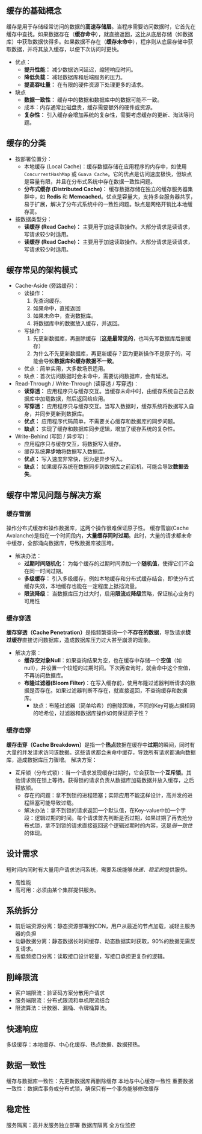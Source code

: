 ## 缓存的基础概念
缓存是用于存储经常访问的数据的**高速存储层**。当程序需要访问数据时，它首先在缓存中查找。如果数据存在（**缓存命中**），就直接返回，这比从底层存储（如数据库）中获取数据快得多。如果数据不存在（**缓存未命中**），程序则从底层存储中获取数据，并将其放入缓存，以便下次访问时更快。

- 优点：
	- **提升性能：** 减少数据访问延迟，缩短响应时间。
	- **降低负载：** 减轻数据库和后端服务的压力。
	- **提高吞吐量：** 在有限的硬件资源下处理更多的请求。
- 缺点
	- **数据一致性：** 缓存中的数据和数据库中的数据可能不一致。
	- 成本：内存通常比磁盘贵，缓存需要额外的硬件或资源。
	- **复杂性：** 引入缓存会增加系统的复杂性，需要考虑缓存的更新、淘汰等问题。

## 缓存的分类
- 按部署位置分：
	- 本地缓存 (Local Cache)：缓存数据存储在应用程序的内存中，如使用 `ConcurrentHashMap` 或 `Guava Cache`。它的优点是访问速度极快，但缺点是容量有限，并且在分布式系统中存在数据一致性问题。
	- **分布式缓存 (Distributed Cache)：** 缓存数据存储在独立的缓存服务器集群中，如 **Redis** 和 **Memcached**。优点是容量大，支持多台服务器共享，易于扩展，解决了分布式系统中的一致性问题。缺点是网络开销比本地缓存高。
- 按数据类型分：
	- **读缓存 (Read Cache)：** 主要用于加速读取操作。大部分请求是读请求，写请求较少时适用。
	- **读缓存 (Read Cache)：** 主要用于加速读取操作。大部分请求是读请求，写请求较少时适用。

## 缓存常见的架构模式
- Cache-Aside (旁路缓存)：
	- 读操作：
		1. 先查询缓存。
		2. 如果命中，直接返回
		3. 如果未命中，查询数据库。
		4. 将数据库中的数据放入缓存，并返回。
	- 写操作：
		1. 先更新数据库，再删除缓存（**这是最常见的**，也叫先写数据库后删缓存）
		2. 为什么不先更新数据库，再更新缓存？因为更新操作不是原子的，可能会导致**数据库和缓存数据不一致**。
	- 优点：简单实用，大多数场景适用。
	- 缺点：首次访问数据时会未命中，需要访问数据库，会有延迟。
- Read-Through / Write-Through (读穿透 / 写穿透)：
	- **读穿透：** 应用程序只与缓存交互。当缓存未命中时，由缓存系统自己去数据库中加载数据，然后返回给应用。
	- **写穿透：** 应用程序只与缓存交互。当写入数据时，缓存系统将数据写入自身，并同步更新到数据库。
	- **优点：** 应用程序代码简单，不需要关心缓存和数据库的同步问题。
	- **缺点：** 实现了缓存和数据库同步逻辑，增加了缓存系统的复杂性。
- Write-Behind (写回 / 异步写)：
	- 应用程序只与缓存交互，将数据写入缓存。
	- 缓存系统**异步地**将数据写入数据库。
	- **优点：** 写入速度非常快，因为是异步写入。
	- **缺点：** 如果缓存系统在数据同步到数据库之前宕机，可能会导致**数据丢失**。

## 缓存中常见问题与解决方案
### 缓存雪崩
操作分布式缓存和操作数据库，这两个操作很难保证原子性。
缓存雪崩(Cache Avalanche)是指在一个时间段内，**大量缓存同时过期**。此时，大量的请求都未命中缓存，全部涌向数据库，导致数据库被压垮。
- 解决办法：
	- **过期时间随机化：** 为每个缓存的过期时间添加一个**随机值**，使得它们不会在同一时间过期。
	- **多级缓存：** 引入多级缓存，例如本地缓存和分布式缓存结合，即使分布式缓存失效，本地缓存也能在一定程度上抵挡流量。
	- **限流降级：** 当数据库压力过大时，启用**限流**或**降级**策略，保证核心业务的可用性

### 缓存穿透
**缓存穿透（Cache Penetration）​**​ 是指频繁查询一个​**​不存在的数据​**​，导致请求​**​绕过缓存​**​直接访问数据库，造成数据库压力过大甚至崩溃的现象。
- 解决方案：
	- **缓存空对象Null**：如果查询结果为空，也在缓存中存储一个**空值**（如 null），并设置一个较短的过期时间。下次再查询时，就会命中这个空值，不再访问数据库。
	- **布隆过滤器(Bloom Filter)**：在写入缓存前，使用布隆过滤器判断请求的数据是否存在。如果过滤器判断不存在，就直接返回，不查询缓存和数据库。
		- 缺点：布隆过滤器（简单哈希）的删除困难，不同的Key可能占据相同的哈希位，过滤器和数据库操作如何保证原子性？

### 缓存击穿
**缓存击穿（Cache Breakdown）​**​ 是指一个**热点**数据在缓存中**过期**的瞬间，同时有大量的并发请求访问该数据。这些请求都会未命中缓存，导致所有请求都涌向数据库，造成数据库压力骤增。
解决方案：
- 互斥锁（分布式锁）：当一个请求发现缓存过期时，它会获取一个**互斥锁**。其他请求则在锁上等待。获得锁的请求负责从数据库加载数据并放入缓存，之后释放锁。
	- 存在的问题：拿不到锁的进程阻塞；实际应用不能这样设计，高并发的进程阻塞可能导致过载。
	- 解决办法：拿不到锁的请求返回一个默认值，在Key-value中加一个字段：逻辑过期的时间。每个请求首先判断是否过期，如果过期了再去抢分布式锁，拿不到锁的请求直接返回这个逻辑过期时的内容，这是*弱一致性*的体现。

## 设计需求
短时间内同时有大量用户请求访问系统，需要系统能够*快速、稳定的*提供服务。
- 高性能
- 高可用：必须由某个集群提供服务。

## 系统拆分
- 前后端资源分离：静态资源部署到CDN，用户从最近的节点加载，减轻主服务器的负担
- 动静数据分离：静态数据长时间缓存、动态数据实时获取，90%的数据无需反复请求。
- 高低频接口分离：读取接口设计轻量，写接口承担更复杂的逻辑。

## 削峰限流
- 客户端限流：验证码方案分散用户请求
- 服务端限流：分布式限流和单机限流结合
- 限流算法：计数器、漏桶、令牌桶算法。

## 快速响应
多级缓存：本地缓存、中心化缓存、热点数据、数据预热。

## 数据一致性
缓存与数据库一致性：先更新数据库再删除缓存
本地与中心缓存一致性
重要数据一致性：数据库事务或分布式锁，确保只有一个事务能够修改缓存

## 稳定性
服务隔离：高并发服务独立部署
数据库隔离
全方位监控